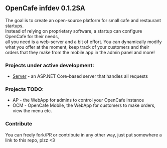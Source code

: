 ## OpenCafe infdev 0.1.2SA
The goal is to create an open-source platform for small cafe and restaurant startups.  
Instead of relying on proprietary software, a startup can configure OpenCafe for their needs,  
all you need is a web-server and a bit of effort. You can dynamically modify what you offer at the moment, 
keep track of your customers and their orders that they make from the mobile app in the admin panel and more! 

### Projects under active development: 
<ul>
<li><a href="https://github.com/ztrixdev/OpenCafe/tree/main/server">Server</a> - an ASP.NET Core-based server that handles all requests</li>
</ul>

### Projects TODO:
<ul>
<li>AP - the WebApp for admins to control your OpenCafe instance</li>
<li>OCM - OpenCafe Mobile, the WebApp for customers to make orders, view the menu etc.</li>
</ul>

### Contribute
You can freely fork/PR or contribute in any other way, just put somewhere a link to this repo, plzz <3
